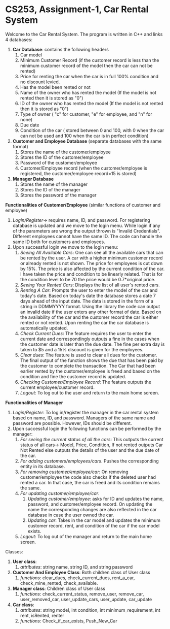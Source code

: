 # CS253, Assignment-1, Car Rental System

Welcome to the Car Rental System. The program is written in C++ and links 4 databases:
1. **Car Database**: contains the following headers
   1. Car model
   2. Minimum Customer Record (if the customer record is less than the minimum customer record of the model then the car can not be rented)
   3. Price for renting the car when the car is in full 100% condition and no discount levied.
   4. Has the model been rented or not
   5. Name of the owner who has rented the model (If the model is not rented then it is stored as "0")
   6. ID of the owner who has rented the model (If the model is not rented then it is stored as "0")
   7. Type of owner ( "c" for customer, "e" for employee, and "n" for none)
   8. Due date
   9. Condition of the car ( stored between 0 and 100, with 0 when the car can not be used and 100 when the car is in perfect condition)
3. **Customer and Employee Database** (separate databases with the same format)
   1. Stores the name of the customer/employee
   2. Stores the ID of the customer/employee
   3. Password of the customer/employee
   4. Customer/Employee record (when the customer/employee is registered, the customer/employee record=15 is stored)
4. **Manager Database**
   1. Stores the name of the manager
   2. Stores the ID of the manager
   3. Stores the password of the manager
  
**Functionalities of Customer/Employee** (similar functions of customer and employee)
1. *Login/Register*-> requires name, ID, and password. For registering database is updated and we move to the login menu. While login if any of the parameters are wrong the output thrown is "Invalid Credentials". Different employees cannot have the same ID. The code can handle the same ID both for customers and employees. 
2. Upon successful login we move to the login menu:
   1. *Seeing All Available Cars*: One can see all the available cars that can be rented by the user. A car with a higher minimum customer record or already rented is not shown. The price for employees is cut down by 15%. The price is also affected by the current condition of the car. I have taken the price and condition to be linearly related. That is for the condition level to be 70 the price would be 0.7*original price.
   2. *Seeing Your Rented Cars*: Displays the list of all user's rented cars.
   3. *Renting A Car*: Prompts the user to enter the model of the car and today's date. Based on today's date the database stores a date 7 days ahead of the input date. The data is stored in the form of a string in
      DDMMYYYY format. Using the <regex> library the code can output an invalid date if the user enters any other format of date. Based on the availability of the car and the customer record the car is either rented or not rented. Upon renting the car the car database is automatically updated.
   4. *Check Current Dues*: The feature requires the user to enter the current date and correspondingly outputs a fine in the cases when the customer date is later than the due date. The fine per extra day is taken to $5 and a 15% discount is given for the employees.
   5. *Clear dues*: The feature is used to clear all dues for the customer. The final output of the function shows the due that has been paid by the customer to complete the transaction. The Car that had been earlier rented by the customer/employee is freed and based on the condition and fine the customer record is updated.
   6. *Checking Customer/Employee Record*: The feature outputs the current employee/customer record.
   7. *Logout*: To log out to the user and return to the main home screen.


**Functionalities of Manager**
1. *Login/Register*: To log in/register the manager in the car rental system based on name, ID, and password. Managers of the same name and password are possible. However, IDs should be different.
2. Upon successful login the following functions can be performed by the manager:
   1. *For seeing the current status of all the cars*: This outputs the current status of all cars-> Model, Price, Condition, If not rented outputs Car Not Rented else outputs the details of the user and the due date of the car.
   2. *For adding customers/employees/cars*. Pushes the corresponding entity in its database.
   3. *For removing customer/employee/car*: On removing customer/employee the code also checks if the deleted user had rented a car. In that case, the car is freed and its condition remains the same.
   4. *For updating customer/employee/car*.
      1. *Updating customer/employee*: asks for ID and updates the name, password, and customer/employee record. On updating the name the corresponding changes are also reflected in the car database in case the user owned the car.
      2. *Updating car*: Takes in the car model and updates the minimum customer record, rent, and condition of the car if the car model exists.
   5. *Logout*: To log out of the manager and return to the main home screen.



Classes:
1. **User class**:
   1. *attributes*: string name, string ID, and string password
2. **Customer And Employee Class**: Both children class of User class
   1. *functions*: clear_dues, check_current_dues, rent_a_car, check_mine_rented, check_available.
4. **Manager class**: Children class of User class
   1. *functions*: check_current_status, remove_user, remove_car, user_removed_car, user_update_cars, user_update, car_update
5. **Car class**:
   1. *attributes*: string model, int condition, int minimum_requirement, int rent, isRented, renter
   2. *functions*: Check_if_car_exists, Push_New_Car
